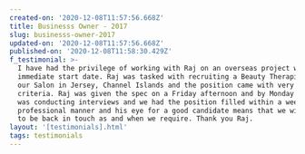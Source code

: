 ```yaml
---
created-on: '2020-12-08T11:57:56.668Z'
title: Businesss Owner - 2017
slug: businesss-owner-2017
updated-on: '2020-12-08T11:57:56.668Z'
published-on: '2020-12-08T11:58:30.429Z'
f_testimonial: >-
  I have had the privilege of working with Raj on an overseas project with an
  immediate start date. Raj was tasked with recruiting a Beauty Therapist for
  our Salon in Jersey, Channel Islands and the position came with very specific
  criteria. Raj was given the spec on a Friday afternoon and by Monday morning I
  was conducting interviews and we had the position filled within a week. His
  professional manner and his eye for a good candidate means that we will sure
  to be back in touch as and when we require. Thank you Raj.
layout: '[testimonials].html'
tags: testimonials
---
```



